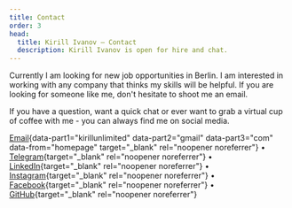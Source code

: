 ```yaml
---
title: Contact
order: 3
head:
  title: Kirill Ivanov – Contact
  description: Kirill Ivanov is open for hire and chat.
---
```


Currently I am looking for new job opportunities in Berlin. I am interested in working with any company that thinks my skills will be helpful. If you are looking for someone like me, don't hesitate to shoot me an email.

If you have a question, want a quick chat or ever want to grab a virtual cup of coffee with me - you can always find me on social media.

[Email](){data-part1="kirillunlimited" data-part2="gmail" data-part3="com" data-from="homepage" target="\_blank" rel="noopener noreferrer"}
• [Telegram](https://t.me/kirillunlimited){target="\_blank" rel="noopener noreferrer"}
• [LinkedIn](https://www.linkedin.com/in/kirillunlimited){target="\_blank" rel="noopener noreferrer"}
• [Instagram](https://www.instagram.com/kirillunlimited){target="\_blank" rel="noopener noreferrer"}
• [Facebook](https://www.facebook.com/kirillunlimited){target="\_blank" rel="noopener noreferrer"}
• [GitHub](https://github.com/kirillunlimited){target="\_blank" rel="noopener noreferrer"}

<script src="/assets/contact.js"></script>
